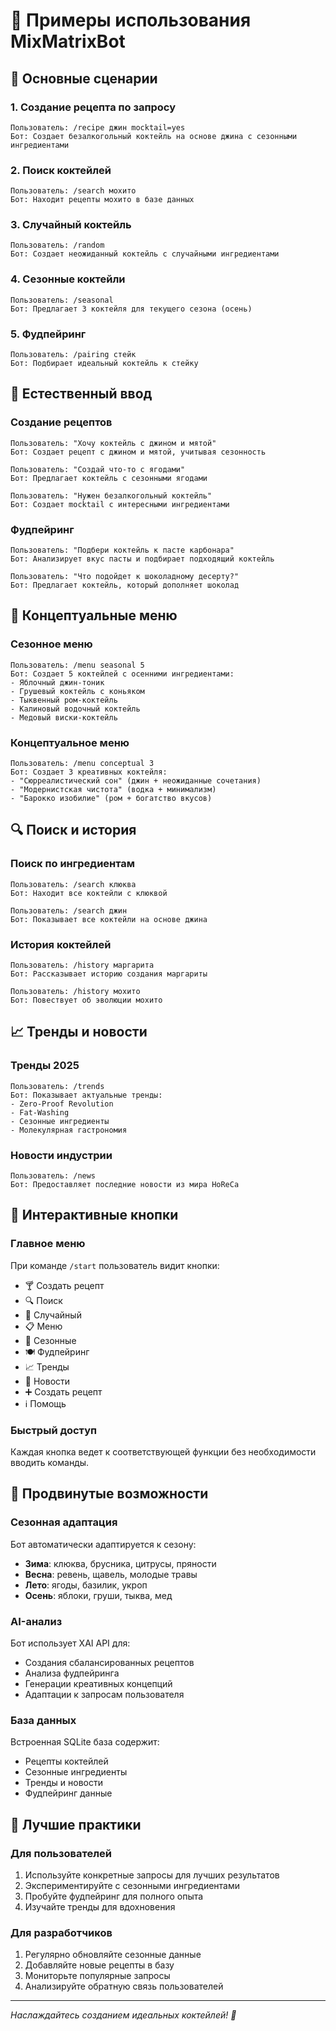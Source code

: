 # 🍹 Примеры использования MixMatrixBot

## 🎯 Основные сценарии

### 1. Создание рецепта по запросу
```
Пользователь: /recipe джин mocktail=yes
Бот: Создает безалкогольный коктейль на основе джина с сезонными ингредиентами
```

### 2. Поиск коктейлей
```
Пользователь: /search мохито
Бот: Находит рецепты мохито в базе данных
```

### 3. Случайный коктейль
```
Пользователь: /random
Бот: Создает неожиданный коктейль с случайными ингредиентами
```

### 4. Сезонные коктейли
```
Пользователь: /seasonal
Бот: Предлагает 3 коктейля для текущего сезона (осень)
```

### 5. Фудпейринг
```
Пользователь: /pairing стейк
Бот: Подбирает идеальный коктейль к стейку
```

## 💬 Естественный ввод

### Создание рецептов
```
Пользователь: "Хочу коктейль с джином и мятой"
Бот: Создает рецепт с джином и мятой, учитывая сезонность

Пользователь: "Создай что-то с ягодами"
Бот: Предлагает коктейль с сезонными ягодами

Пользователь: "Нужен безалкогольный коктейль"
Бот: Создает mocktail с интересными ингредиентами
```

### Фудпейринг
```
Пользователь: "Подбери коктейль к пасте карбонара"
Бот: Анализирует вкус пасты и подбирает подходящий коктейль

Пользователь: "Что подойдет к шоколадному десерту?"
Бот: Предлагает коктейль, который дополняет шоколад
```

## 🎨 Концептуальные меню

### Сезонное меню
```
Пользователь: /menu seasonal 5
Бот: Создает 5 коктейлей с осенними ингредиентами:
- Яблочный джин-тоник
- Грушевый коктейль с коньяком
- Тыквенный ром-коктейль
- Калиновый водочный коктейль
- Медовый виски-коктейль
```

### Концептуальное меню
```
Пользователь: /menu conceptual 3
Бот: Создает 3 креативных коктейля:
- "Сюрреалистический сон" (джин + неожиданные сочетания)
- "Модернистская чистота" (водка + минимализм)
- "Барокко изобилие" (ром + богатство вкусов)
```

## 🔍 Поиск и история

### Поиск по ингредиентам
```
Пользователь: /search клюква
Бот: Находит все коктейли с клюквой

Пользователь: /search джин
Бот: Показывает все коктейли на основе джина
```

### История коктейлей
```
Пользователь: /history маргарита
Бот: Рассказывает историю создания маргариты

Пользователь: /history мохито
Бот: Повествует об эволюции мохито
```

## 📈 Тренды и новости

### Тренды 2025
```
Пользователь: /trends
Бот: Показывает актуальные тренды:
- Zero-Proof Revolution
- Fat-Washing
- Сезонные ингредиенты
- Молекулярная гастрономия
```

### Новости индустрии
```
Пользователь: /news
Бот: Предоставляет последние новости из мира HoReCa
```

## 🎲 Интерактивные кнопки

### Главное меню
При команде `/start` пользователь видит кнопки:
- 🍸 Создать рецепт
- 🔍 Поиск
- 🎲 Случайный
- 📋 Меню
- 🍂 Сезонные
- 🍽️ Фудпейринг
- 📈 Тренды
- 📰 Новости
- ➕ Создать рецепт
- ℹ️ Помощь

### Быстрый доступ
Каждая кнопка ведет к соответствующей функции без необходимости вводить команды.

## 🌟 Продвинутые возможности

### Сезонная адаптация
Бот автоматически адаптируется к сезону:
- **Зима**: клюква, брусника, цитрусы, пряности
- **Весна**: ревень, щавель, молодые травы
- **Лето**: ягоды, базилик, укроп
- **Осень**: яблоки, груши, тыква, мед

### AI-анализ
Бот использует XAI API для:
- Создания сбалансированных рецептов
- Анализа фудпейринга
- Генерации креативных концепций
- Адаптации к запросам пользователя

### База данных
Встроенная SQLite база содержит:
- Рецепты коктейлей
- Сезонные ингредиенты
- Тренды и новости
- Фудпейринг данные

## 🎯 Лучшие практики

### Для пользователей
1. Используйте конкретные запросы для лучших результатов
2. Экспериментируйте с сезонными ингредиентами
3. Пробуйте фудпейринг для полного опыта
4. Изучайте тренды для вдохновения

### Для разработчиков
1. Регулярно обновляйте сезонные данные
2. Добавляйте новые рецепты в базу
3. Мониторьте популярные запросы
4. Анализируйте обратную связь пользователей

---

*Наслаждайтесь созданием идеальных коктейлей! 🍹*
